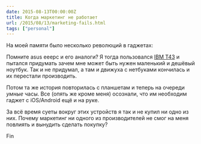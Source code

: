 ```yaml
---
date: 2015-08-13T00:00:00Z
title: Когда маркетинг не работает
url: /2015/08/13/marketing-fails.html
tags: ["personal"]
---
```


На моей памяти было несколько революций в гаджетах:

Помните asus eeepc и его аналоги? Я тогда пользовался [IBM
T43](http://www.thinkwiki.org/wiki/Category:T43) и пытался придумать зачем мне
может быть нужен маленький и дешёвый ноутбук. Так и не придумал, а там и движуха
с нетбуками кончилась и их перестали производить.

Потом та же история повторилась с планшетам и теперь на очереди *умные* часы.
Все (опять же кроме меня) осознали, что им необходим гаджет с iOS/Android ещё и
на руке.

За всё время суеты вокруг этих устройств я так и не купил ни одно из них. Почему
маркетинг ни одного из производителей не смог на меня повлиять и вынудить
сделать покупку?

Fin
